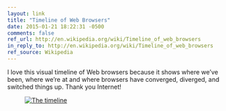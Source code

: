 ```yaml
---
layout: link
title: "Timeline of Web Browsers"
date: 2015-01-21 18:22:31 -0500
comments: false
ref_url: http://en.wikipedia.org/wiki/Timeline_of_web_browsers
in_reply_to: http://en.wikipedia.org/wiki/Timeline_of_web_browsers
ref_source: Wikipedia
---
```


I love this visual timeline of Web browsers because it shows where we’ve been, where we’re at and where browsers have converged, diverged, and switched things up. Thank you Internet!

<figure id="fig-2015-01-21-01" class="media-container">
	<a href="http://upload.wikimedia.org/wikipedia/commons/7/74/Timeline_of_web_browsers.svg">
		<img src="http://upload.wikimedia.org/wikipedia/commons/thumb/7/74/Timeline_of_web_browsers.svg/320px-Timeline_of_web_browsers.svg.png"
		 	 srcset="http://upload.wikimedia.org/wikipedia/commons/7/74/Timeline_of_web_browsers.svg"
			 alt="The timeline"
			 >
	</a>
</figure>
